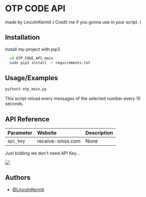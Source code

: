 
# OTP CODE API

made by LincolnKermit ( Credit me if you gonna use in your script. )


## Installation

Install my-project with pip3

```bash
  cd OTP_CODE_API-main
  sudo pip3 install -r requirements.txt
```
    
## Usage/Examples

```python
python3 otp_main.py
```
This script reload every messages of the selected number every 15 seconds.

## API Reference

| Parameter | Website     | Description                |
| :-------- | :------- | :------------------------- |
| `api_key` | receive-smss.com | None |

Just kidding we don't need API Key...

<img src="https://images-cdn.9gag.com/photo/aYoqpOw_700b.jpg"> </img>

## Authors

- [@LincolnKermit](https://www.github.com/LincolnKermit)


